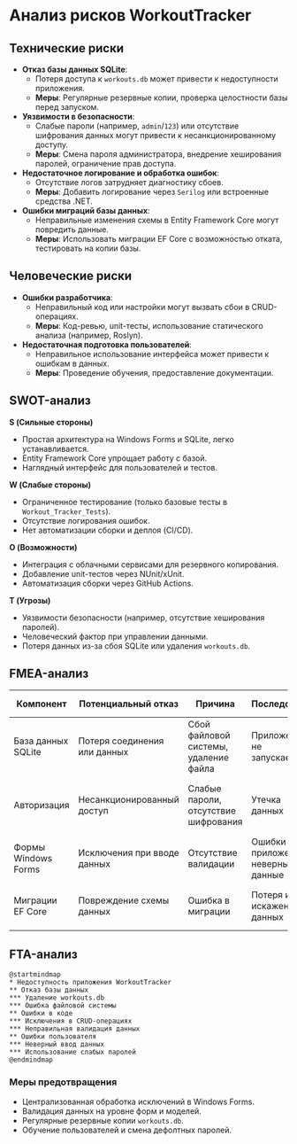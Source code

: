 # Анализ рисков WorkoutTracker

## Технические риски
- **Отказ базы данных SQLite**:
  - Потеря доступа к `workouts.db` может привести к недоступности приложения.
  - **Меры**: Регулярные резервные копии, проверка целостности базы перед запуском.
- **Уязвимости в безопасности**:
  - Слабые пароли (например, `admin`/`123`) или отсутствие шифрования данных могут привести к несанкционированному доступу.
  - **Меры**: Смена пароля администратора, внедрение хеширования паролей, ограничение прав доступа.
- **Недостаточное логирование и обработка ошибок**:
  - Отсутствие логов затрудняет диагностику сбоев.
  - **Меры**: Добавить логирование через `Serilog` или встроенные средства .NET.
- **Ошибки миграций базы данных**:
  - Неправильные изменения схемы в Entity Framework Core могут повредить данные.
  - **Меры**: Использовать миграции EF Core с возможностью отката, тестировать на копии базы.

## Человеческие риски
- **Ошибки разработчика**:
  - Неправильный код или настройки могут вызвать сбои в CRUD-операциях.
  - **Меры**: Код-ревью, unit-тесты, использование статического анализа (например, Roslyn).
- **Недостаточная подготовка пользователей**:
  - Неправильное использование интерфейса может привести к ошибкам в данных.
  - **Меры**: Проведение обучения, предоставление документации.

## SWOT-анализ

**S (Сильные стороны)**  
- Простая архитектура на Windows Forms и SQLite, легко устанавливается.  
- Entity Framework Core упрощает работу с базой.  
- Наглядный интерфейс для пользователей и тестов.  

**W (Слабые стороны)**  
- Ограниченное тестирование (только базовые тесты в `Workout_Tracker_Tests`).  
- Отсутствие логирования ошибок.  
- Нет автоматизации сборки и деплоя (CI/CD).  

**O (Возможности)**  
- Интеграция с облачными сервисами для резервного копирования.  
- Добавление unit-тестов через NUnit/xUnit.  
- Автоматизация сборки через GitHub Actions.  

**T (Угрозы)**  
- Уязвимости безопасности (например, отсутствие хеширования паролей).  
- Человеческий фактор при управлении данными.  
- Потеря данных из-за сбоя SQLite или удаления `workouts.db`.  

## FMEA-анализ

| Компонент            | Потенциальный отказ              | Причина                             | Последствия                     | Меры минимизации                          |
|----------------------|----------------------------------|-------------------------------------|---------------------------------|-------------------------------------------|
| База данных SQLite   | Потеря соединения или данных     | Сбой файловой системы, удаление файла | Приложение не запускается       | Резервное копирование, проверка целостности |
| Авторизация          | Несанкционированный доступ       | Слабые пароли, отсутствие шифрования | Утечка данных                   | Хеширование паролей, смена дефолтных учёток |
| Формы Windows Forms  | Исключения при вводе данных      | Отсутствие валидации                | Ошибки приложения, неверные данные | Валидация ввода, обработка исключений     |
| Миграции EF Core     | Повреждение схемы данных         | Ошибка в миграции                   | Потеря или искажение данных     | Тестирование миграций, бэкапы перед обновлением |

## FTA-анализ

```plantuml
@startmindmap
* Недоступность приложения WorkoutTracker
** Отказ базы данных
*** Удаление workouts.db
*** Ошибка файловой системы
** Ошибки в коде
*** Исключения в CRUD-операциях
*** Неправильная валидация данных
** Ошибки пользователя
*** Неверный ввод данных
*** Использование слабых паролей
@endmindmap
```

### Меры предотвращения
- Централизованная обработка исключений в Windows Forms.  
- Валидация данных на уровне форм и моделей.  
- Регулярные резервные копии `workouts.db`.  
- Обучение пользователей и смена дефолтных паролей.